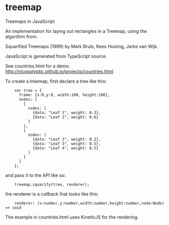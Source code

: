 treemap
=======

Treemaps in JavaScript

An implementation for laying out rectangles in a Treemap, using the algorithm from:

Squarified Treemaps (1999) by Mark Bruls, Kees Huizing, Jarke van Wijk.

JavaScript is generated from TypeScript source.

See countries.html for a demo: http://nicopolyptic.github.io/projects/countries.html

To create a treemap, first declare a tree like this:

        var tree = {
          frame: {x:0,y:0, width:100, height:100},
          nodes: [
            {
              nodes: [
                {data: "Leaf 1", weight: 0.3},
                {data: "Leaf 2", weight: 0.6}
              ]
            },
            {
              nodes: [
                {data: "Leaf 3", weight: 0.2},
                {data: "Leaf 3", weight: 0.5},
                {data: "Leaf 4", weight: 0.5}
              ]
            }
          ]
        };

and pass it to the API like so:

        treemap.squarify(tree, renderer);
        
the renderer is a callback that looks like this:

        renderer: (x:number,y:number,width:number,height:number,node:Node) => void
  
The example in countries.html uses KineticJS for the rendering.


  
  

